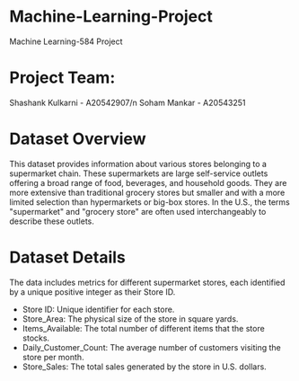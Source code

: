 # Machine-Learning-Project
Machine Learning-584  Project

# Project Team:

Shashank Kulkarni - A20542907/n
Soham Mankar - A20543251

# Dataset Overview
This dataset provides information about various stores belonging to a supermarket chain. These supermarkets are large self-service outlets offering a broad range of food, beverages, and household goods. They are more extensive than traditional grocery stores but smaller and with a more limited selection than hypermarkets or big-box stores. In the U.S., the terms "supermarket" and "grocery store" are often used interchangeably to describe these outlets.

# Dataset Details
The data includes metrics for different supermarket stores, each identified by a unique positive integer as their Store ID.

- Store ID: Unique identifier for each store.
- Store_Area: The physical size of the store in square yards.
- Items_Available: The total number of different items that the store stocks.
- Daily_Customer_Count: The average number of customers visiting the store per month.
- Store_Sales: The total sales generated by the store in U.S. dollars.
